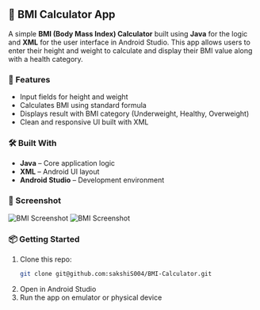 
## 🧮 BMI Calculator App

A simple **BMI (Body Mass Index) Calculator** built using **Java** for the logic and **XML** for the user interface in Android Studio. This app allows users to enter their height and weight to calculate and display their BMI value along with a health category.

### 🚀 Features
- Input fields for height and weight
- Calculates BMI using standard formula
- Displays result with BMI category (Underweight, Healthy, Overweight)
- Clean and responsive UI built with XML

### 🛠️ Built With
- **Java** – Core application logic
- **XML** – Android UI layout
- **Android Studio** – Development environment

### 📱 Screenshot
![BMI Screenshot](images/BMI1.png)
![BMI Screenshot](images/BMI2.png)

### 📦 Getting Started
1. Clone this repo:
   ```bash
   git clone git@github.com:sakshiS004/BMI-Calculator.git
   ```
2. Open in Android Studio
3. Run the app on emulator or physical device

